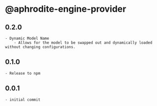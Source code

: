 # @aphrodite-engine-provider

## 0.2.0
    - Dynamic Model Name
        - Allows for the model to be swapped out and dynamically loaded without changing configurations.

## 0.1.0
    - Release to npm

## 0.0.1
    - initial commit